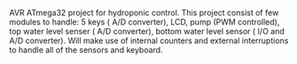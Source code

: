 AVR ATmega32 project for hydroponic control. This project consist of few modules to handle: 5 keys ( A/D converter), LCD, pump (PWM controlled), top water level senser ( A/D converter), bottom water level sensor ( I/O and A/D converter). Will make use of internal counters and external interruptions to handle all of the sensors and keyboard. 
